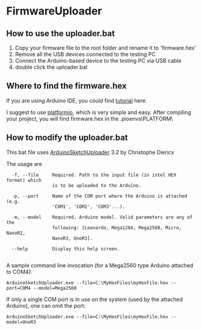 # FirmwareUploader

## How to use the uploader.bat ## 

1. Copy your firmware file to the root folder and rename it to 'firmware.hex'
2. Remove all the USB devices connected to the testing PC
3. Connect the Arduino-based device to the testing PC via USB cable
4. double click the uploader.bat

## Where to find the firmware.hex ##

If you are using Arduino IDE, you could find [tutorial](http://arduinoisfun.blogspot.com/2016/01/taking-out-hex-file-from-arduino.html) here.

I suggest to use [platformio](http://platformio.org), which is very simple and easy. After compiling your project, you will find firmware.hex in the .pioenvs\PLATFORM\

## How to modify the uploader.bat ## 

This bat file uses [ArduinoSketchUploader](https://github.com/christophediericx/ArduinoSketchUploader) 3.2 by Christophe Diericx

The usage are
```
  -f, --file     Required. Path to the input file (in intel HEX format) which
                 is to be uploaded to the Arduino.

  -p, --port     Name of the COM port where the Arduino is attached (e.g.
                 'COM1', 'COM2', 'COM3'...).

  -m, --model    Required. Arduino model. Valid parameters are any of the
                 following: [Leonardo, Mega1284, Mega2560, Micro, NanoR2,
                 NanoR3, UnoR3].

  --help         Display this help screen.
  
```
A sample command line invocation (for a Mega2560 type Arduino attached to COM4):
```
ArduinoSketchUploader.exe --file=C:\MyHexFiles\myHexFile.hex --port=COM4 --model=Mega2560
```
If only a single COM port is in use on the system (used by the attached Arduino), one can omit the port:
```
ArduinoSketchUploader.exe --file=C:\MyHexFiles\myHexFile.hex --model=UnoR3
```
